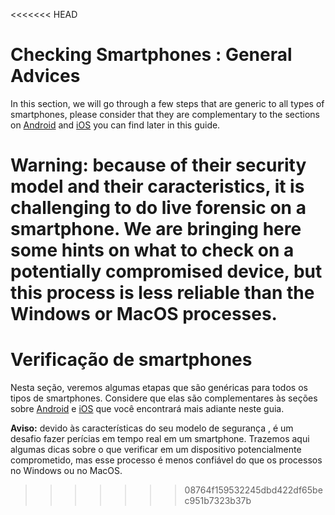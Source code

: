 <<<<<<< HEAD
# Checking Smartphones : General Advices

In this section, we will go through a few steps that are generic to all types of smartphones, please consider that they are complementary to the sections on [Android](android.md) and [iOS](ios.md) you can find later in this guide.

**Warning:** because of their security model and their caracteristics, it is challenging to do live forensic on a smartphone. We are bringing here some hints on what to check on a potentially compromised device, but this process is less reliable than the Windows or MacOS processes.
=======
# Verificação de smartphones

Nesta seção, veremos algumas etapas que são genéricas para todos os tipos de smartphones. Considere que elas são complementares às seções sobre [Android](android.md) e [iOS](ios.md) que você encontrará mais adiante neste guia.

**Aviso:** devido às características do seu modelo de segurança , é um desafio fazer perícias em tempo real em um smartphone. Trazemos aqui algumas dicas sobre o que verificar em um dispositivo potencialmente comprometido, mas esse processo é menos confiável do que os processos no Windows ou no MacOS.
>>>>>>> 08764f159532245dbd422df65bec951b7323b37b
